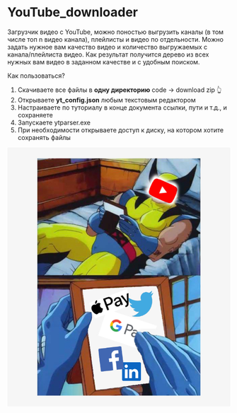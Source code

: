 # YouTube_downloader
Загрузчик видео с YouTube, можно поностью выгрузить каналы (в том числе топ n видео канала), плейлисты и видео по отдельности.
Можно задать нужное вам качество видео и количество выгружаемых с канала/плейлиста видео.
Как результат получится дерево из всех нужных вам видео в заданном качестве и с удобным поиском. 

Как пользоваться?

1. Скачиваете все файлы в **одну директорию** code -> download zip :point_up_2:
2. Открываете **yt_config.json** любым текстовым редактором
3. Настраиваете по туториалу в конце документа ссылки, пути и т.д., и сохраняете
4. Запускаете ytparser.exe
5. При необходимости открываете доступ к диску, на котором хотите сохранять файлы

![alt text](https://github.com/dmitriidavs/YouTube_downloader/blob/master/mb_later.jpg?raw=true)

